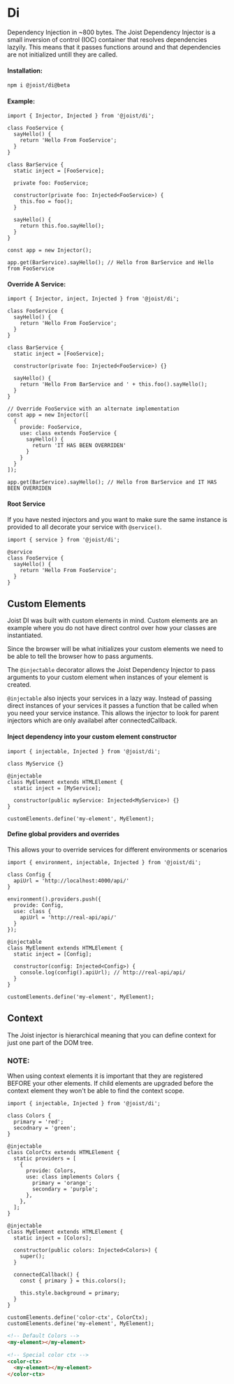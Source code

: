 # Di

Dependency Injection in ~800 bytes. The Joist Dependency Injector is a small inversion of control (IOC) container that resolves dependencies lazyily.
This means that it passes functions around and that dependencies are not initialized untill they are called.

#### Installation:

```BASH
npm i @joist/di@beta
```

#### Example:

```TS
import { Injector, Injected } from '@joist/di';

class FooService {
  sayHello() {
    return 'Hello From FooService';
  }
}

class BarService {
  static inject = [FooService];
  
  private foo: FooService;
  
  constructor(private foo: Injected<FooService>) {
    this.foo = foo();
  }

  sayHello() {
    return this.foo.sayHello();
  }
}

const app = new Injector();

app.get(BarService).sayHello(); // Hello from BarService and Hello from FooService
```

#### Override A Service:

```TS
import { Injector, inject, Injected } from '@joist/di';

class FooService {
  sayHello() {
    return 'Hello From FooService';
  }
}

class BarService {
  static inject = [FooService];

  constructor(private foo: Injected<FooService>) {}

  sayHello() {
    return 'Hello From BarService and ' + this.foo().sayHello();
  }
}

// Override FooService with an alternate implementation
const app = new Injector([
  {
    provide: FooService,
    use: class extends FooService {
      sayHello() {
        return 'IT HAS BEEN OVERRIDEN'
      }
    }
  }
]);

app.get(BarService).sayHello(); // Hello from BarService and IT HAS BEEN OVERRIDEN
```

#### Root Service

If you have nested injectors and you want to make sure the same instance is provided to all decorate your service with `@service()`.

```TS
import { service } from '@joist/di';

@service
class FooService {
  sayHello() {
    return 'Hello From FooService';
  }
}
```

## Custom Elements

Joist DI was built with custom elements in mind. Custom elements are an example where you do not have direct control over how your classes are instantiated.

Since the browser will be what initializes your custom elements we need to be able to tell the browser how to pass arguments.

The `@injectable` decorator allows the Joist Dependency Injector to pass arguments to your custom element when instances of your element is created.

`@injectable` also injects your services in a lazy way. Instead of passing direct instances of your services it passes a function that be called when you need your service instance. This allows the injector to look for parent injectors which are only availabel after connectedCallback.

#### Inject dependency into your custom element constructor

```TS
import { injectable, Injected } from '@joist/di';

class MyService {}

@injectable
class MyElement extends HTMLElement {
  static inject = [MyService];

  constructor(public myService: Injected<MyService>) {}
}

customElements.define('my-element', MyElement);
```

#### Define global providers and overrides

This allows your to override services for different environments or scenarios

```TS
import { environment, injectable, Injected } from '@joist/di';

class Config {
  apiUrl = 'http://localhost:4000/api/'
}

environment().providers.push({
  provide: Config,
  use: class {
    apiUrl = 'http://real-api/api/'
  }
});

@injectable
class MyElement extends HTMLElement {
  static inject = [Config];

  constructor(config: Injected<Config>) {
    console.log(config().apiUrl); // http://real-api/api/
  }
}

customElements.define('my-element', MyElement);
```

## Context

The Joist injector is hierarchical meaning that you can define context for just one part of the DOM tree.

### NOTE:

When using context elements it is important that they are registered BEFORE your other elements.
If child elements are upgraded before the context element they won't be able to find the context scope.

```TS
import { injectable, Injected } from '@joist/di';

class Colors {
  primary = 'red';
  secodnary = 'green';
}

@injectable
class ColorCtx extends HTMLElement {
  static providers = [
    {
      provide: Colors,
      use: class implements Colors {
        primary = 'orange';
        secondary = 'purple';
      },
    },
  ];
}

@injectable
class MyElement extends HTMLElement {
  static inject = [Colors];

  constructor(public colors: Injected<Colors>) {
    super();
  }

  connectedCallback() {
    const { primary } = this.colors();

    this.style.background = primary;
  }
}

customElements.define('color-ctx', ColorCtx);
customElements.define('my-element', MyElement);
```

```HTML
<!-- Default Colors -->
<my-element></my-element>

<!-- Special color ctx -->
<color-ctx>
  <my-element></my-element>
</color-ctx>
```
